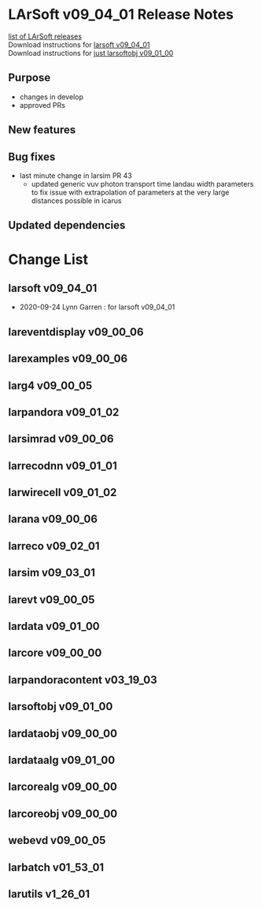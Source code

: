 # LArSoft v09_04_01 Release Notes



[list of LArSoft releases](LArSoft_release_list)  
Download instructions for [larsoft v09_04_01](http://scisoft.fnal.gov/scisoft/bundles/larsoft/v09_04_01/larsoft-v09_04_01.html)  
Download instructions for [just larsoftobj v09_01_00](http://scisoft.fnal.gov/scisoft/bundles/larsoftobj/v09_01_00/larsoftobj-v09_01_00.html)

## Purpose

-   changes in develop
-   approved PRs

## New features

## Bug fixes

-   last minute change in larsim PR 43
    -   updated generic vuv photon transport time landau width parameters to fix issue with extrapolation of parameters at the very large distances possible in icarus

## Updated dependencies

# Change List

## larsoft v09_04_01

-   2020-09-24 Lynn Garren : for larsoft v09_04_01

## lareventdisplay v09_00_06

## larexamples v09_00_06

## larg4 v09_00_05

## larpandora v09_01_02

## larsimrad v09_00_06

## larrecodnn v09_01_01

## larwirecell v09_01_02

## larana v09_00_06

## larreco v09_02_01

## larsim v09_03_01

## larevt v09_00_05

## lardata v09_01_00

## larcore v09_00_00

## larpandoracontent v03_19_03

## larsoftobj v09_01_00

## lardataobj v09_00_00

## lardataalg v09_01_00

## larcorealg v09_00_00

## larcoreobj v09_00_00

## webevd v09_00_05

## larbatch v01_53_01

## larutils v1_26_01
